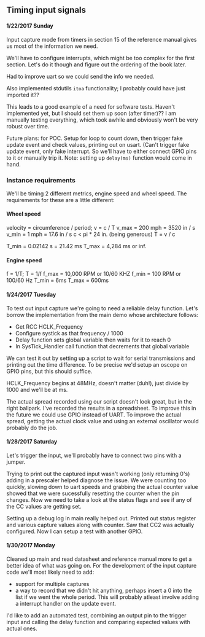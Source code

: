 ## Timing input signals

#### 1/22/2017 Sunday

Input capture mode from timers in section 15 of the reference manual gives us
most of the information we need.

We'll have to configure interrupts, which might be too complex for the first
section. Let's do it though and figure out the ordering of the book later.

Had to improve uart so we could send the info we needed.

Also implemented stdutils `itoa` functionality; I probably could have just
imported it??

This leads to a good example of a need for software tests. Haven't implemented
yet, but I should set them up soon (after timer)?? I am manually testing
everything, which took awhile and obviously won't be very robust over time.

Future plans: for POC. Setup for loop to count down, then trigger fake update
event and check values, printing out on usart. (Can't trigger fake update event,
only fake interrupt. So we'll have to either connect GPIO pins to it or manually
trip it. Note: setting up `delay(ms)` function would come in hand.


### Instance requirements

We'll be timing 2 different metrics, engine speed and wheel speed. The
requirements for these are a little different:

#### Wheel speed

velocity = circumference / period; v = c / T
v_max = 200 mph = 3520 in / s
v_min = 1 mph = 17.6 in / s
c < pi * 24 in. (being generous)
T = v / c

T_min = 0.02142 s = 21.42 ms
T_max = 4,284 ms or inf.


#### Engine speed

f = 1/T; T = 1/f
f_max = 10,000 RPM or 10/60 KHZ
f_min = 100 RPM or 100/60 Hz
T_min = 6ms
T_max = 600ms


#### 1/24/2017 Tuesday

To test out input capture we're going to need a reliable delay function. Let's
borrow the implementation from the main demo whose architecture follows:
* Get RCC HCLK_Frequency
* Configure systick as that frequency / 1000
* Delay function sets global variable then waits for it to reach 0
* In SysTick_Handler call function that decrements that global variable


We can test it out by setting up a script to wait for serial transmissions and
printing out the time difference. To be precise we'd setup an oscope on GPIO
pins, but this should suffice.

HCLK_Frequency begins at 48MHz, doesn't matter (duh!), just divide by 1000 and
we'll be at ms.

The actual spread recorded using our script doesn't look great, but in the right
ballpark. I've recorded the results in a spreadsheet. To improve this in the
future we could use GPIO instead of UART. To improve the actual spread, getting
the actual clock value and using an external oscillator would probably do the
job.

#### 1/28/2017 Saturday

Let's trigger the input, we'll probably have to connect two pins with a jumper.

Trying to print out the captured input wasn't working (only returning 0's)
adding in a prescaler helped diagnose the issue. We were counting too quickly,
slowing down to uart speeds and grabbing the actual counter value showed that
we were sucessfully resetting the counter when the pin changes. Now we need to
take a look at the status flags and see if any of the CC values are getting set.

Setting up a debug log in main really helped out. Printed out status register
and various capture values along with counter. Saw that CC2 was actually
configured. Now I can setup a test with another GPIO.

#### 1/30/2017 Monday

Cleaned up main and read datasheet and reference manual more to get a better
idea of what was going on. For the development of the input capture code we'll
most likely need to add:
* support for multiple captures
* a way to record that we didn't hit anything, perhaps insert a 0 into the list
    if we went the whole period. This will probably atleast involve adding a
    interrupt handler on the update event.

I'd like to add an automated test, combining an output pin to the trigger input
and calling the delay function and comparing expected values with actual ones.
